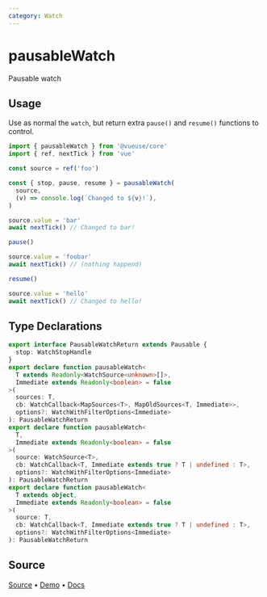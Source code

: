 ```yaml
---
category: Watch
---
```


# pausableWatch

Pausable watch

## Usage

Use as normal the `watch`, but return extra `pause()` and `resume()` functions to control.

```ts
import { pausableWatch } from '@vueuse/core'
import { ref, nextTick } from 'vue'

const source = ref('foo')

const { stop, pause, resume } = pausableWatch(
  source,
  (v) => console.log(`Changed to ${v}!`),
)

source.value = 'bar'
await nextTick() // Changed to bar!

pause()

source.value = 'foobar'
await nextTick() // (nothing happend)

resume()

source.value = 'hello'
await nextTick() // Changed to hello!
```


<!--FOOTER_STARTS-->
## Type Declarations

```typescript
export interface PausableWatchReturn extends Pausable {
  stop: WatchStopHandle
}
export declare function pausableWatch<
  T extends Readonly<WatchSource<unknown>[]>,
  Immediate extends Readonly<boolean> = false
>(
  sources: T,
  cb: WatchCallback<MapSources<T>, MapOldSources<T, Immediate>>,
  options?: WatchWithFilterOptions<Immediate>
): PausableWatchReturn
export declare function pausableWatch<
  T,
  Immediate extends Readonly<boolean> = false
>(
  source: WatchSource<T>,
  cb: WatchCallback<T, Immediate extends true ? T | undefined : T>,
  options?: WatchWithFilterOptions<Immediate>
): PausableWatchReturn
export declare function pausableWatch<
  T extends object,
  Immediate extends Readonly<boolean> = false
>(
  source: T,
  cb: WatchCallback<T, Immediate extends true ? T | undefined : T>,
  options?: WatchWithFilterOptions<Immediate>
): PausableWatchReturn
```

## Source

[Source](https://github.com/vueuse/vueuse/blob/master/packages/shared/pausableWatch/index.ts) • [Demo](https://github.com/vueuse/vueuse/blob/master/packages/shared/pausableWatch/demo.vue) • [Docs](https://github.com/vueuse/vueuse/blob/master/packages/shared/pausableWatch/index.md)


<!--FOOTER_ENDS-->

